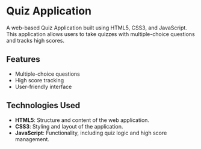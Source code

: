 # Quiz Application

A web-based Quiz Application built using HTML5, CSS3, and JavaScript. This application allows users to take quizzes with multiple-choice questions and tracks high scores.

## Features

- Multiple-choice questions
- High score tracking
- User-friendly interface

## Technologies Used

- **HTML5**: Structure and content of the web application.
- **CSS3**: Styling and layout of the application.
- **JavaScript**: Functionality, including quiz logic and high score management.